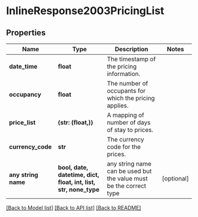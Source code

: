 # InlineResponse2003PricingList


## Properties
Name | Type | Description | Notes
------------ | ------------- | ------------- | -------------
**date_time** | **float** | The timestamp of the pricing information. | 
**occupancy** | **float** | The number of occupants for which the pricing applies. | 
**price_list** | **{str: (float,)}** | A mapping of number of days of stay to prices. | 
**currency_code** | **str** | The currency code for the prices. | 
**any string name** | **bool, date, datetime, dict, float, int, list, str, none_type** | any string name can be used but the value must be the correct type | [optional]

[[Back to Model list]](../README.md#documentation-for-models) [[Back to API list]](../README.md#documentation-for-api-endpoints) [[Back to README]](../README.md)



